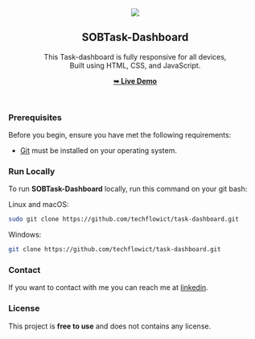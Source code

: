 <div align="center">
  <img src="./assets/images/project-screenshot.jpg" />

  <h2 align="center">SOBTask-Dashboard</h2>

This Task-dashboard is fully responsive for all devices, <br/> Built using HTML, CSS, and JavaScript.

<a href="https://techflowict.github.io/task-dashboard/"><strong>➥ Live Demo</strong></a>

</div>

<br />

### Prerequisites

Before you begin, ensure you have met the following requirements:

- [Git](https://git-scm.com/downloads "Download Git") must be installed on your operating system.

### Run Locally

To run **SOBTask-Dashboard** locally, run this command on your git bash:

Linux and macOS:

```bash
sudo git clone https://github.com/techflowict/task-dashboard.git
```

Windows:

```bash
git clone https://github.com/techflowict/task-dashboard.git
```

### Contact

If you want to contact with me you can reach me at [linkedin](https://www.linkedin.com/in/dokthorb).

### License

This project is **free to use** and does not contains any license.
